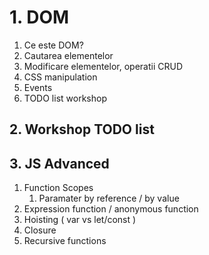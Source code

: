 
# 1. DOM 
1. Ce este DOM?
2. Cautarea elementelor
3. Modificare elementelor, operatii CRUD
4. CSS manipulation
5. Events
6. TODO list workshop
## 2. Workshop TODO list


## 3. JS Advanced

1. Function Scopes
    1. Paramater by reference / by value
2. Expression function / anonymous function
2. Hoisting ( var vs let/const )
3. Closure
4. Recursive functions